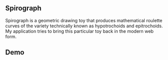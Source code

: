 ## Spirograph

Spirograph is a geometric drawing toy that produces mathematical roulette curves of the variety technically known as hypotrochoids and epitrochoids. My application tries to bring this particular toy back in the modern web form.

## Demo
